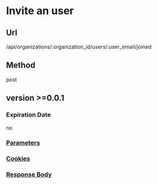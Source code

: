 # Invite an user

## Url

/api/organizations/:organization_id/users/:user_email/joined

## Method

post

## version >=0.0.1

### Expiration Date

no

### [Parameters](./Parameters.html)

### [Cookies](./Cookies.html)

### [Response Body](./Response.html)
